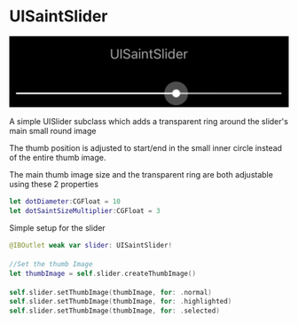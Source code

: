 # UISaintSlider

<p align="left">
<img src="Screenshot.png" title="LazyImage" float=left>
</p>

A simple UISlider subclass which adds a transparent ring around the slider's main small round image

The thumb position is adjusted to start/end in the small inner circle instead of the entire thumb image.

The main thumb image size and the transparent ring are both adjustable using these 2 properties
```swift
let dotDiameter:CGFloat = 10
let dotSaintSizeMultiplier:CGFloat = 3
```

Simple setup for the slider
```swift
@IBOutlet weak var slider: UISaintSlider!

//Set the thumb Image
let thumbImage = self.slider.createThumbImage()

self.slider.setThumbImage(thumbImage, for: .normal)
self.slider.setThumbImage(thumbImage, for: .highlighted)
self.slider.setThumbImage(thumbImage, for: .selected)
```
